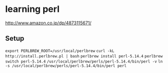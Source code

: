 learning perl
=========

http://www.amazon.co.jp/dp/4873115671/

Setup
----------------

`export PERLBREW_ROOT=/usr/local/perlbrew`
`curl -kL http://install.perlbrew.pl | bash`
`perlbrew install perl-5.14.4`
`perlbrew switch perl-5.14.4`
`/usr/local/perlbrew/perls/perl-5.14.4/bin/perl -v`
`ln -s /usr/local/perlbrew/perls/perl-5.14.4/bin/perl perl`
